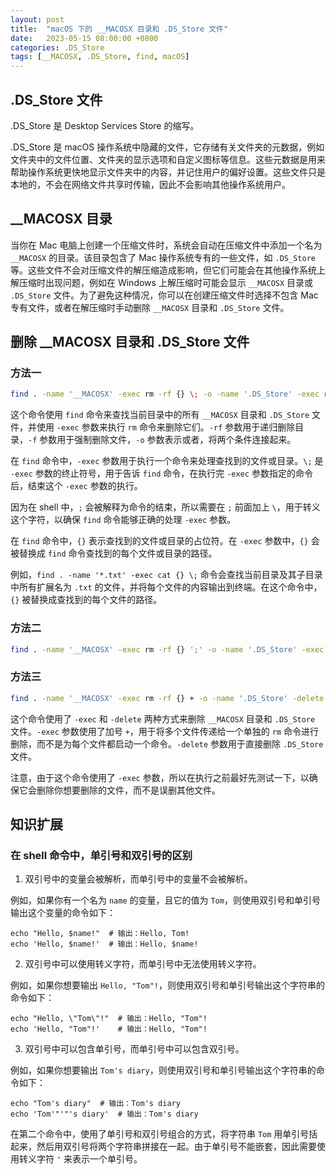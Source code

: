 ```yaml
---
layout: post
title:  "macOS 下的 __MACOSX 目录和 .DS_Store 文件"
date:   2023-05-15 08:00:00 +0800
categories: .DS_Store
tags: [__MACOSX, .DS_Store, find, macOS]
---
```


## .DS_Store 文件
.DS_Store 是 Desktop Services Store 的缩写。

.DS_Store 是 macOS 操作系统中隐藏的文件，它存储有关文件夹的元数据，例如文件夹中的文件位置、文件夹的显示选项和自定义图标等信息。这些元数据是用来帮助操作系统更快地显示文件夹中的内容，并记住用户的偏好设置。这些文件只是本地的，不会在网络文件共享时传输，因此不会影响其他操作系统用户。

## __MACOSX 目录

当你在 Mac 电脑上创建一个压缩文件时，系统会自动在压缩文件中添加一个名为 `__MACOSX` 的目录。该目录包含了 Mac 操作系统专有的一些文件，如 `.DS_Store` 等。这些文件不会对压缩文件的解压缩造成影响，但它们可能会在其他操作系统上解压缩时出现问题，例如在 Windows 上解压缩时可能会显示 `__MACOSX` 目录或 `.DS_Store` 文件。为了避免这种情况，你可以在创建压缩文件时选择不包含 Mac 专有文件，或者在解压缩时手动删除 `__MACOSX` 目录和 `.DS_Store` 文件。

## 删除 __MACOSX 目录和 .DS_Store 文件
### 方法一
```bash
find . -name '__MACOSX' -exec rm -rf {} \; -o -name '.DS_Store' -exec rm -f {} \;
```
这个命令使用 `find` 命令来查找当前目录中的所有 `__MACOSX` 目录和 `.DS_Store` 文件，并使用 `-exec` 参数来执行 `rm` 命令来删除它们。`-rf` 参数用于递归删除目录，`-f` 参数用于强制删除文件，`-o` 参数表示或者，将两个条件连接起来。

在 `find` 命令中，`-exec` 参数用于执行一个命令来处理查找到的文件或目录。`\;` 是 `-exec` 参数的终止符号，用于告诉 `find` 命令，在执行完 `-exec` 参数指定的命令后，结束这个 `-exec` 参数的执行。

因为在 shell 中，`;` 会被解释为命令的结束，所以需要在 `;` 前面加上 `\`，用于转义这个字符，以确保 `find` 命令能够正确的处理 `-exec` 参数。

在 `find` 命令中，`{}` 表示查找到的文件或目录的占位符。在 `-exec` 参数中，`{}` 会被替换成 `find` 命令查找到的每个文件或目录的路径。

例如，`find . -name '*.txt' -exec cat {} \;` 命令会查找当前目录及其子目录中所有扩展名为 `.txt` 的文件，并将每个文件的内容输出到终端。在这个命令中，`{}` 被替换成查找到的每个文件的路径。

### 方法二

```bash
find . -name '__MACOSX' -exec rm -rf {} ';' -o -name '.DS_Store' -exec rm -f {} ';'
```

### 方法三
```bash
find . -name '__MACOSX' -exec rm -rf {} + -o -name '.DS_Store' -delete
```

这个命令使用了 `-exec` 和 `-delete` 两种方式来删除 `__MACOSX` 目录和 `.DS_Store` 文件。`-exec` 参数使用了加号 `+`，用于将多个文件传递给一个单独的 `rm` 命令进行删除，而不是为每个文件都启动一个命令。`-delete` 参数用于直接删除 `.DS_Store` 文件。

注意，由于这个命令使用了 `-exec` 参数，所以在执行之前最好先测试一下，以确保它会删除你想要删除的文件，而不是误删其他文件。


## 知识扩展
### 在 shell 命令中，单引号和双引号的区别

1. 双引号中的变量会被解析，而单引号中的变量不会被解析。

例如，如果你有一个名为 `name` 的变量，且它的值为 `Tom`，则使用双引号和单引号输出这个变量的命令如下：

```
echo "Hello, $name!"  # 输出：Hello, Tom!
echo 'Hello, $name!'  # 输出：Hello, $name!
```

2. 双引号中可以使用转义字符，而单引号中无法使用转义字符。

例如，如果你想要输出 `Hello, "Tom"!`，则使用双引号和单引号输出这个字符串的命令如下：

```
echo "Hello, \"Tom\"!"  # 输出：Hello, "Tom"!
echo 'Hello, "Tom"!'    # 输出：Hello, "Tom"!
```

3. 双引号中可以包含单引号，而单引号中可以包含双引号。

例如，如果你想要输出 `Tom's diary`，则使用双引号和单引号输出这个字符串的命令如下：

```
echo "Tom's diary"  # 输出：Tom's diary
echo 'Tom'"'"'s diary'  # 输出：Tom's diary
```

在第二个命令中，使用了单引号和双引号组合的方式，将字符串 `Tom` 用单引号括起来，然后用双引号将两个字符串拼接在一起。由于单引号不能嵌套，因此需要使用转义字符 `'` 来表示一个单引号。
